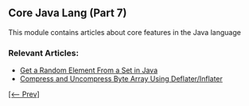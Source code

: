 ## Core Java Lang (Part 7)

This module contains articles about core features in the Java language

### Relevant Articles:

- [Get a Random Element From a Set in Java](https://www.baeldung.com/java-set-draw-sample)
- [Compress and Uncompress Byte Array Using Deflater/Inflater](https://www.baeldung.com/java-compress-uncompress-byte-array)

[[<-- Prev]](/core-java-modules/core-java-lang-6)
